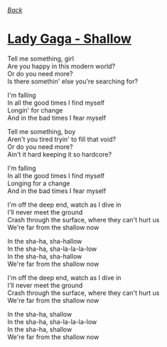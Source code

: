 ###### [Back](../Readme.md)
# [Lady Gaga - Shallow](tabs.md)

Tell me something, girl  
Are you happy in this modern world?  
Or do you need more?  
Is there somethin' else you're searching for?  

I'm falling  
In all the good times I find myself  
Longin' for change  
And in the bad times I fear myself  

Tell me something, boy  
Aren't you tired tryin' to fill that void?  
Or do you need more?  
Ain't it hard keeping it so hardcore?  

I'm falling  
In all the good times I find myself  
Longing for a change  
And in the bad times I fear myself  

I'm off the deep end, watch as I dive in  
I'll never meet the ground  
Crash through the surface, where they can't hurt us  
We're far from the shallow now  

In the sha-ha, sha-hallow  
In the sha-ha, sha-la-la-la-low  
In the sha-ha, sha-hallow  
We're far from the shallow now  

I'm off the deep end, watch as I dive in  
I'll never meet the ground  
Crash through the surface, where they can't hurt us  
We're far from the shallow now  

In the sha-ha, shallow  
In the sha-ha, sha-la-la-la-low  
In the sha-ha, shallow  
We're far from the shallow now  
